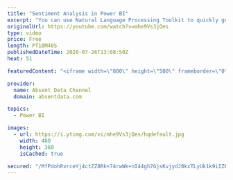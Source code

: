 ```yaml
---
title: "Sentiment Analysis in Power BI"
excerpt: "You can use Natural Language Processing Toolkit to quickly get sentiment scores on text like comments or tweets. You can check out the full written instructions here:"
originalUrl: https://youtube.com/watch?v=mhe9Vs3jQes
type: video
price: Free
length: PT10M40S
publishedDateTime: 2020-07-26T13:08:50Z
heat: 51

featuredContent: "<iframe width=\"800\" height=\"500\" frameborder=\"0\" src=\"https://www.youtube.com/embed/mhe9Vs3jQes\" allow=\"accelerometer; autoplay; encrypted-media; gyroscope; picture-in-picture\" allowfullscreen></iframe>"

provider:
  name: Absent Data Channel
  domain: absentdata.com

topics:
  - Power BI

images:
  - url: https://i.ytimg.com/vi/mhe9Vs3jQes/hqdefault.jpg
    width: 480
    height: 360
    isCached: true

secured: "/MfPdohRvrceYj4ctZZ8Rk+74rwWk+nI44gh7GjsKvjydJ0kxTLyUk1k9iIZLc5cJ2I4OFgKP6pUOKJr6bvsU/Wm098pHGrEd7QWfwfxTdzHDgkB6us3Md7RfUJy3+YdQ+0KWP26dQHyt/ZVer+IDhA55vEq1mNYE7XKWxdHGNs2UnyFB8tTNT1QwI/iudsW0kU7AvKJmNcJgtDssqofzXkklzvSsQVbfUV0tE3KmnXrZXOtuiOr5N/80ap9Jtg4BAsX4bLXxWiA2WuohkMl5cNwl35+dqxeOISJYi/m58S37s4UugM4jgUe8P/18zdbx58xMdLmTZTHTVn/82iMS2K1LmBoHPl151UqnOwURjkhdXq51BewnmLScM7vQ/NFFgTkSbh4IZc7S/9jET4xhYocGKyvAX3nkrTX6oka1kk=;GpIbT2S8OOqcwLO4KAJkxg=="
---
```


